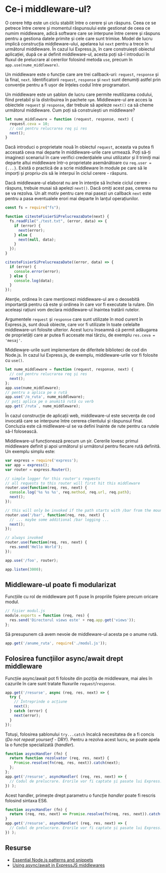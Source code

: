# Ce-i middleware-ul?

O cerere http este un ciclu stabilit între o cerere și un răspuns. Ceea ce se petrece între cerere și momentul răspunsului este gestionat de ceea ce numim middleware, adică software care se interpune între cerere și răspuns pentru a gestiona datele primite și cele care sunt trimise. Model de lucru implică construcția middleware-ului, apelarea lui `next` pentru a trece în următorul middleware. În cazul lui Express.js, în care construiești obiectul aplicației, după ce ai definit middleware-ul, acesta poți să-l introduci în fluxul de prelucrare al cererilor folosind metoda `use`, precum în `app.use(nume_middleware)`.

Un middleware este o funcție care are trei callback-uri: `request`, `response` și la final, `next`. Identificatorii `request`, `response` și `next` sunt denumiți astfel prin convenție pentru a fi ușor de înțeles codul între programatori.

Un middleware este un șablon de lucru care permite reutilizarea codului, fiind pretabil și la distribuirea în pachete `npm`. Middleware-ul are acces la obiectele `request` și `response`, dar trebuie să apeleze `next()` ca să cheme următorul middleware. Cum poți să construiești un middleware?

```javascript
let nume_middleware = function (request, response, next) {
  request.ceva = 10;
  // cod pentru relucrarea req și res
  next();
}
```

Dacă introduci o proprietate nouă în obiectul `request`, aceasta va putea fi accesată ceva mai departe în middleware-urile care urmează. Poți să-ți imaginezi scenariul în care verifici credențialele unui utilizator și îl trimiți mai departe altui middleware într-o proprietate asemănătoare cu `req.user = {...}`.
Există o practică de a scrie middleware în module pe care să le imporți și propriu-zis să le interpui în ciclul cerere - răspuns.

Dacă middleware-ul elaborat nu are în intenție să încheie ciclul cerere - răspuns, trebuie musai să apelezi `next()`. Dacă omiți acest pas, cererea nu se va rezolva. Un alt motiv pentru care mai pasezi un callback `next` este pentru a pasa eventualele erori mai departe în lanțul operațiunilor.

```javascript
const fs = require("fs");

function citesteFisierSiPrelucreazaDate(next) {
  fs.readFile("./test.txt", (error, data) => {
    if (error) {
      next(error);
    } else {
      next(null, data);
    }
  });
}

citesteFisierSiPrelucreazaDate((error, data) => {
  if (error) {
    console.error(error);
  } else {
    console.log(data);
  }
});
```

Atenție, ordinea în care menționezi middleware-ul are o deosebită importanță pentru că este și ordinea în care vor fi executate la rulare. Din aceleași rațiuni vom declara middleware-ul înaintea tratării rutelor.

Argumentele `request` și `response` care sunt utilizate în mod curent în Express.js, sunt două obiecte, care vor fi utilizate în toate celelalte middleware-uri folosite ulterior. Acest lucru înseamnă că permit adăugarea de proprietăți care ar putea fi accesate mai târziu, de exemplu `res.ceva = 'mesaj'`.

Middleware-urile sunt implementare de diferitele biblioteci de cod din Node.js. În cazul lui Express.js, de exemplu, middleware-urile vor fi folosite cu `use()`.

```javascript
let nume_middleware = function (request, response, next) {
  // cod pentru relucrarea req și res
  next();
};
app.use(nume_middleware);
// pentru a aplica pe o rută
app.use('/o_ruta', nume_middleware);
// poți aplica pe o anumită rută cu verb
app.get(`/ruta`, nume_middleware);
```

În cazul construcție de aplicații web, middleware-ul este secvența de cod invocată care se interpune între cererea clientului și răspunsul final. Concluzia este că midlleware-ul se va defini înainte de rute pentru ca rutele să-l folosească.

Middleware-ul funcționează precum un șir. Cererile lovesc primul middleware definit și apoi următorul și următorul pentru fiecare rută definită. Un exemplu simplu este:

```javascript
var express = require('express');
var app = express();
var router = express.Router();

// simple logger for this router's requests
// all requests to this router will first hit this middleware
router.use(function(req, res, next) {
  console.log('%s %s %s', req.method, req.url, req.path);
  next();
});

// this will only be invoked if the path starts with /bar from the mount point
router.use('/bar', function(req, res, next) {
  // ... maybe some additional /bar logging ...
  next();
});

// always invoked
router.use(function(req, res, next) {
  res.send('Hello World');
});

app.use('/foo', router);

app.listen(3000);

```

## Middleware-ul poate fi modularizat

Funcțiile cu rol de middleware pot fi puse în propriile fișiere precum oricare modul.

```javascript
// fișier modul.js
module.exports = function (req, res) {
  res.send('Directorul views este' + req.app.get('views'));
};
```

Să presupunem că avem nevoie de middleware-ul acesta pe o anume rută.

```javascript
app.get('/anume_ruta', require('./modul.js'));
```

## Folosirea funcțiilor async/await drept middleware

Funcțiie async/await pot fi folosite din poziția de middleware, mai ales în cazurile în care sunt tratate fluxurile `request`/`response`.

```javascript
app.get('/resurse', async (req, res, next) => {
  try {
    // Întreprinde o acțiune
    next();
  } catch (error) {
    next(error);
  }
});
```

Totuși, folosirea șablonului `try...catch` încalcă necesitatea de a fi concis (*Do not repeat yourserf* - DRY). Pentru a rezolva acest lucru, se poate apela la o funcție specializată (*handler*).

```javascript
function asyncHandler (fn) {
  return function rezolvator (req, res, next) {
    Promise.resolve(fn(req, res, next)).catch(next);
  };
};
app.get('/resurse', asyncHandler( (req, res, next) => {
  // Codul de prelucrare. Erorile vor fi captate și pasate lui Express.js
}) );
```

Acest handler, primește drept parametru o funcție *handler* poate fi rescris folosind sintaxa ES6.

```javascript
function asyncHandler (fn) {
  return (req, res, next) => Promise.resolve(fn(req, res, next)).catch(next);
}
app.get('/resurse', asyncHandler( (req, res, next) => {
  // Codul de prelucrare. Erorile vor fi captate și pasate lui Express.js
}) );
```

## Resurse

- [Essential Node.js patterns and snippets](http://blog.mixu.net/2011/02/02/essential-node-js-patterns-and-snippets/)
- [Using async/await in ExpressJS middlewares](https://www.acuriousanimal.com/blog/2018/03/15/express-async-middleware)
